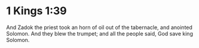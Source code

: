 # 1 Kings 1:39

And Zadok the priest took an horn of oil out of the tabernacle, and anointed Solomon. And they blew the trumpet; and all the people said, God save king Solomon.